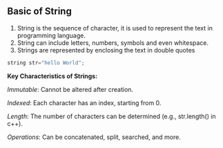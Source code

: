 ## Basic of String

1. String is the sequence of character, it is used to represent the text in programming language. 
2. String can include letters, numbers, symbols and even whitespace. 
3. Strings are represented by enclosing the text in double quotes


```cpp
string str="hello World";
```

**Key Characteristics of Strings:**

*Immutable*: Cannot be altered after creation.

*Indexed*: Each character has an index, starting from 0.

*Length*: The number of characters can be determined (e.g., str.length() in c++).

*Operations*: Can be concatenated, split, searched, and more.

